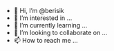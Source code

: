 - 👋 Hi, I’m @berisik
- 👀 I’m interested in ...
- 🌱 I’m currently learning ...
- 💞️ I’m looking to collaborate on ...
- 📫 How to reach me ...

<!---
berisik/berisik is a ✨ special ✨ repository because its `README.md` (this file) appears on your GitHub profile.
You can click the Preview link to take a look at your changes.
--->
